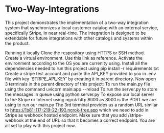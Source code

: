 # Two-Way-Integrations
This project demonstrates the implementation of a two-way integration system that synchronizes a local customer catalog with an external service, specifically Stripe, in near real-time. The integration is designed to be extendable for future integrations with other catalogs and systems within the product.

Running it locally
Clone the respository using HTTPS or SSH method.
Create a virtual environment. Use this link as reference.
Activate the environment according to the OS you are currenlty using.
Install all the dependencies needed to run this project using pip install -r requirements.txt
Create a stripe test account and paste the API_KEY provided to you in .env file with key 'STRIPE_API_KEY' by creating it in parent directory.
Now open 3 terminals in the parent directory of this project:
To run the main.py file using the command uvicorn main:app --reload
To run the server.py to store the messages in queue using python server.py
To expose our local server to the Stripe or Internet using ngrok http 8000 as 8000 is the PORT we are using to run our main.py
The 3rd terminal provides us a random URL similar to https://1b81-117-219-22-193.ngrok-free.app which we need to add in Stripe as webhook hosted endpoint. Make sure that you add /stripe-webhook at the end of URL so that it becomes a correct endpoint.
You are all set to play with this project now.
